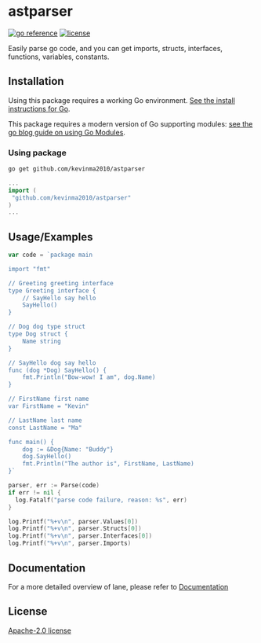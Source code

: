 # astparser

[![go reference](https://pkg.go.dev/badge/golang.org/x/pkgsite)](https://pkg.go.dev/github.com/kevinma2010/astparser)
[![license](https://img.shields.io/crates/l/druid)](https://github.com/kevinma2010/astparser/blob/main/LICENSE)

Easily parse go code, and you can get imports, structs, interfaces, functions, variables, constants.

## Installation

Using this package requires a working Go environment. [See the install instructions for Go](http://golang.org/doc/install.html).

This package requires a modern version of Go supporting modules: [see the go blog guide on using Go Modules](https://blog.golang.org/using-go-modules).

### Using package

```bash
go get github.com/kevinma2010/astparser
```

```go
...
import (
 "github.com/kevinma2010/astparser"
)
...
```

## Usage/Examples

```go
var code = `package main

import "fmt"

// Greeting greeting interface
type Greeting interface {
	// SayHello say hello
	SayHello()
}

// Dog dog type struct
type Dog struct {
	Name string
}

// SayHello dog say hello
func (dog *Dog) SayHello() {
	fmt.Println("Bow-wow! I am", dog.Name)
}

// FirstName first name
var FirstName = "Kevin"

// LastName last name
const LastName = "Ma"

func main() {
	dog := &Dog{Name: "Buddy"}
	dog.SayHello()
	fmt.Println("The author is", FirstName, LastName)
}`

parser, err := Parse(code)
if err != nil {
  log.Fatalf("parse code failure, reason: %s", err)
}

log.Printf("%+v\n", parser.Values[0])
log.Printf("%+v\n", parser.Structs[0])
log.Printf("%+v\n", parser.Interfaces[0])
log.Printf("%+v\n", parser.Imports)
```

## Documentation

For a more detailed overview of lane, please refer to [Documentation](https://pkg.go.dev/github.com/kevinma2010/astparser)

## License

[Apache-2.0 license](https://github.com/kevinma2010/astparser/blob/main/LICENSE)
